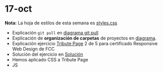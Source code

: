# 17-oct

**Nota:** La hoja de estilos de esta semana es [styles.css](styles.css) 

- Explicación `git pull` en [diagrama git pull](/Diagramas/Git%20pull.png)
- Explicación de **organización de carpetas** de proyectos en [diagrama](/Diagramas/Organizacion%20carpetas.png).
- Explicación ejercicio [Tribute Page](https://www.freecodecamp.org/learn/2022/responsive-web-design/build-a-tribute-page-project/build-a-tribute-page) 2 de 5 para certificado Responsive Web Design de FCC
- Solución del ejercicio en [Solución](1.TributePage.html)
- Hemos aplicado CSS a Tribute Page
- JS